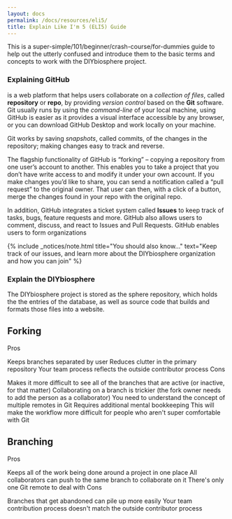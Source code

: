 ```yaml
---
layout: docs
permalink: /docs/resources/eli5/
title: Explain Like I'm 5 (ELI5) Guide
---
```


This is a super-simple/101/beginner/crash-course/for-dummies guide to help out the utterly confused and introduce them to the basic terms and concepts to work with the DIYbiosphere project.

### Explaining GitHub

 is a web platform that helps users collaborate on a _collection of files_, called  **repository** or **repo**, by providing _version control_ based on the **Git** software. Git usually runs by using the  _command-line_ of your local machine, using GitHub is easier as it provides a visual interface accessible by any browser, or you can download GitHub Desktop and work locally on your machine.

Git works by saving _snapshots_, called  commits, of the changes in the repository; making changes easy to track and reverse.




The flagship functionality of GitHub is “forking” – copying a repository from one user’s account to another. This enables you to take a project that you don’t have write access to and modify it under your own account. If you make changes you’d like to share, you can send a notification called a “pull request” to the original owner. That user can then, with a click of a button, merge the changes found in your repo with the original repo.

In addition, GitHub integrates a ticket system called **Issues** to keep track of tasks, bugs, feature requests and more. GitHub also allows users to comment, discuss, and react to Issues and Pull Requests. GitHub enables users to form organizations

{% include _notices/note.html title="You should also know..." text="Keep track of our issues, and learn more about the DIYbiosphere organization and how you can join" %}


### Explain the DIYbiosphere
The DIYbiosphere project is stored as the sphere repository, which holds the the entries of the database, as well as source code that builds and formats those files into a website.


## Forking

Pros

Keeps branches separated by user
Reduces clutter in the primary repository
Your team process reflects the outside contributor process
Cons

Makes it more difficult to see all of the branches that are active (or inactive, for that matter)
Collaborating on a branch is trickier (the fork owner needs to add the person as a collaborator)
You need to understand the concept of multiple remotes in Git
Requires additional mental bookkeeping
This will make the workflow more difficult for people who aren't super comfortable with Git

## Branching

Pros

Keeps all of the work being done around a project in one place
All collaborators can push to the same branch to collaborate on it
There's only one Git remote to deal with
Cons

Branches that get abandoned can pile up more easily
Your team contribution process doesn't match the outside contributor process
